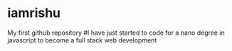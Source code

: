 # iamrishu
My first github repository
#I have just started to code for a nano degree in javascript to become a full stack web development

